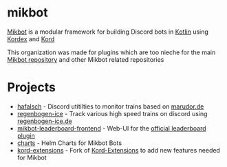 # mikbot
[Mikbot](https://github.com/DRSchlaubi/mikbot) is a modular framework for building Discord bots in [Kotlin](https://kotlinlang.org) using [Kordex](https://github.com/Kord-Extensions/Kord-Extensions) and [Kord](https://github.com/kordlib/kord)

This organization was made for plugins which are too nieche for the main [Mikbot repository](https://github.com/DRSchlaubi/mikbot) and other Mikbot related repositories

# Projects
- [hafalsch](https://github.com/mikbot/hafalsch) - Discord utitilties to monitor trains based on [marudor.de](https://marudor.de)
- [regenbogen-ice](https://github.com/mikbot/regenbogen-ice) - Track various high speed trains on discord using [regenbogen-ice.de](https://regenbogen-ice.de)
- [mikbot-leaderboard-frontend](https://github.com/mikbot/mikbot-leaderboard-frontend) - Web-UI for the [official leaderboard plugin](https://github.com/DRSchlaubi/mikbot/tree/main/utils/leaderboard)
- [charts](https://github.com/mikbot/charts) - Helm Charts for Mikbot Bots
- [kord-extensions](https://github.com/mikbot/kord-extensions) - Fork of [Kord-Extensions](https://github.com/Kord-Extensions/Kord-Extensions) to add new features needed for Mikbot
